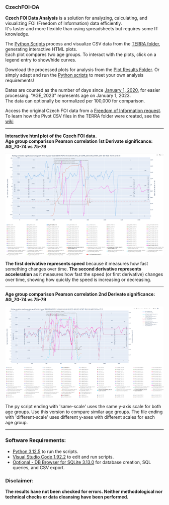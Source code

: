 ### CzechFOI-DA

**Czech FOI Data Analysis** is a solution for analyzing, calculating, and visualizing FOI (Freedom of Information) data efficiently. <br>It's faster and more flexible than using spreadsheets but requires some IT knowledge.

The [Python Scripts](https://github.com/gitfrid/CzechFOI-DA/tree/main/Py%20Scripts) process and visualize CSV data from the [TERRA folder](https://github.com/gitfrid/CzechFOI-DA/tree/main/TERRA), generating interactive HTML plots. <br>Each plot compares two age groups. To interact with the plots, click on a legend entry to show/hide curves.

Download the processed plots for analysis from the [Plot Results Folder](https://github.com/gitfrid/CzechFOI-DA/tree/main/Plot%20Results). Or simply adapt and run the [Python scripts](https://github.com/gitfrid/CzechFOI-DA/blob/main/Py%20Scripts/AH%29%202D%206-Axis%20age-compare%20rolling-mean%20significance-1D-2D%20different-scale.py) to meet your own analysis requirements!

Dates are counted as the number of days since [January 1, 2020](https://github.com/gitfrid/CzechFOI-DA/blob/main/Plot%20Results/Days%20to%20Date%20Translation%20Day%20Date%20Translation/Days%20to%20Date%20Translation%20Day%20Date%20Translation.png), for easier processing. "AGE_2023" represents age on January 1, 2023. <br>The data can optionally be normalized per 100,000 for comparison.

Access the original Czech FOI data from a [Freedom of Information request](https://github.com/PalackyUniversity/uzis-data-analysis/blob/main/data/Vesely_106_202403141131.tar.xz). To learn how the Pivot CSV files in the TERRA folder were created, see the [wiki](https://github.com/gitfrid/CzechFOI-DA/wiki)


_________________________________________
**Interactive html plot of the Czech FOI data. <br>Age group comparison Pearson correlation 1st Derivate significance: AG_70-74 vs 75-79**
<br>

<img src=https://github.com/gitfrid/CzechFOI-DA/blob/main/Plot%20Results/AH)%202D%206-Axis%20age-compare%20rolling-mean%20significance-1D-2D%20same-scale%201D2D-MEAN%20POP-D%20N-CUM-D%20N%20AVG_30%20CORR_300/AH)%202D%206-Axis%20age-compare%20rolling-mean%20significance-1D-2D%20same-scale%201D2D-MEAN%20POP-D%20N-CUM-D%20N%20AVG_30%20CORR_300%20AG_70-74%20vs%2075-79.png width="1280" height="auto">
<br>

**The first derivative represents speed** because it measures how fast something changes over time.
**The second derivative represents acceleration** as it measures how fast the speed (or first derivative) changes over time, showing how quickly the speed is increasing or decreasing.

_________________________________________
**Age group comparison Pearson correlation 2nd Derivate significance: AG_70-74 vs 75-79**
<br>

<img src=https://github.com/gitfrid/CzechFOI-DA/blob/main/Plot%20Results/AH)%202D%206-Axis%20age-compare%20rolling-mean%20significance-1D-2D%20same-scale%201D2D-MEAN%20POP-D%20N-CUM-D%20N%20AVG_30%20CORR_300/AH)%202D%206-Axis%20age-compare%20rolling-mean%20significance%202D%20same-scale%201D2D-MEAN%20POP-D%20N-CUM-D%20N%20AVG_30%20CORR_300%20AG_70-74%20vs%2075-79.png width="1280" height="auto">
<br>

The py script ending with 'same-scale' uses the same y-axis scale for both age groups. Use this version to compare similar age groups. The file ending with 'different-scale' uses different y-axes with different scales for each age group.
_________________________________________

### Software Requirements:
- [Python 3.12.5](https://www.python.org/downloads/) to run the scripts.
- [Visual Studio Code 1.92.2](https://code.visualstudio.com/download) to edit and run scripts.
- [Optional - DB Browser for SQLite 3.13.0](https://sqlitebrowser.org/dl/) for database creation, SQL queries, and CSV export.

### Disclaimer:
**The results have not been checked for errors. Neither methodological nor technical checks or data cleansing have been performed.**
